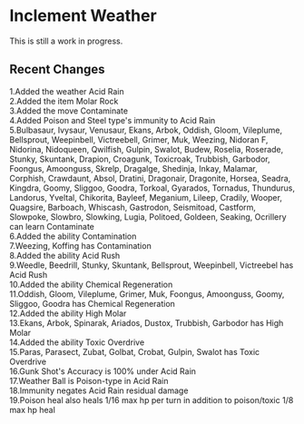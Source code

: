 Inclement Weather
========================================================================

This is still a work in progress.

Recent Changes
------------------------------------------------------------------------

1.Added the weather Acid Rain <br/>
2.Added the item Molar Rock <br/>
3.Added the move Contaminate <br/>
4.Added Poison and Steel type's immunity to Acid Rain <br/>
5.Bulbasaur, Ivysaur, Venusaur, Ekans, Arbok, Oddish, Gloom, Vileplume, Bellsprout, Weepinbell, Victreebell, Grimer, Muk, Weezing, Nidoran F, Nidorina, Nidoqueen, Qwilfish, Gulpin, Swalot, Budew, Roselia, Roserade, Stunky, Skuntank, Drapion, Croagunk, Toxicroak, Trubbish, Garbodor, Foongus, Amoonguss, Skrelp, Dragalge, Shedinja, Inkay, Malamar, Corphish, Crawdaunt, Absol, Dratini, Dragonair, Dragonite, Horsea, Seadra, Kingdra, Goomy, Sliggoo, Goodra, Torkoal, Gyarados, Tornadus, Thundurus, Landorus, Yveltal, Chikorita, Bayleef, Meganium, Lileep, Cradily, Wooper, Quagsire, Barboach, Whiscash, Gastrodon, Seismitoad, Castform, Slowpoke, Slowbro, Slowking, Lugia, Politoed, Goldeen, Seaking, Ocrillery can learn Contaminate <br/>
6.Added the ability Contamination <br/>
7.Weezing, Koffing has Contamination <br/>
8.Added the ability Acid Rush <br/>
9.Weedle, Beedrill, Stunky, Skuntank, Bellsprout, Weepinbell, Victreebel has Acid Rush <br/>
10.Added the ability Chemical Regeneration <br/>
11.Oddish, Gloom, Vileplume, Grimer, Muk, Foongus, Amoonguss, Goomy, Sliggoo, Goodra has Chemical Regeneration <br/>
12.Added the ability High Molar <br/>
13.Ekans, Arbok, Spinarak, Ariados, Dustox, Trubbish, Garbodor has High Molar <br/>
14.Added the ability Toxic Overdrive <br/>
15.Paras, Parasect, Zubat, Golbat, Crobat, Gulpin, Swalot has Toxic Overdrive <br/>
16.Gunk Shot's Accuracy is 100% under Acid Rain <br/>
17.Weather Ball is Poison-type in Acid Rain <br/>
18.Immunity negates Acid Rain residual damage <br/>
19.Poison heal also heals 1/16 max hp per turn in addition to poison/toxic 1/8 max hp heal
